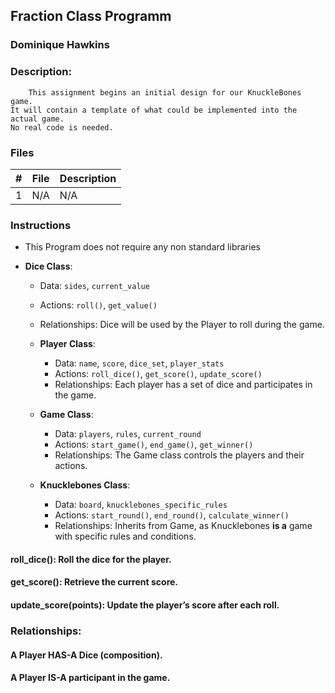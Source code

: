 ## Fraction Class Programm
### Dominique Hawkins
### Description: 
		This assignment begins an initial design for our KnuckleBones game.
    It will contain a template of what could be implemented into the actual game.
    No real code is needed.
### Files
|   #   | File     | Description                      |
| :---: | -------- | -------------------------------- |
|   1   |    N/A   | N/A |
### Instructions
- This Program does not require any non standard libraries

- **Dice Class**: 
     - Data: `sides`, `current_value`
     - Actions: `roll()`, `get_value()`
     - Relationships: Dice will be used by the Player to roll during the game.
   
   - **Player Class**:
     - Data: `name`, `score`, `dice_set`, `player_stats`
     - Actions: `roll_dice()`, `get_score()`, `update_score()`
     - Relationships: Each player has a set of dice and participates in the game.
   
   - **Game Class**:
     - Data: `players`, `rules`, `current_round`
     - Actions: `start_game()`, `end_game()`, `get_winner()`
     - Relationships: The Game class controls the players and their actions.

   - **Knucklebones Class**:
     - Data: `board`, `knucklebones_specific_rules`
     - Actions: `start_round()`, `end_round()`, `calculate_winner()`
     - Relationships: Inherits from Game, as Knucklebones **is a** game with specific rules and conditions.
#### roll_dice(): Roll the dice for the player.
#### get_score(): Retrieve the current score.
#### update_score(points): Update the player’s score after each roll.

### Relationships:

#### A Player HAS-A Dice (composition).
#### A Player IS-A participant in the game.

